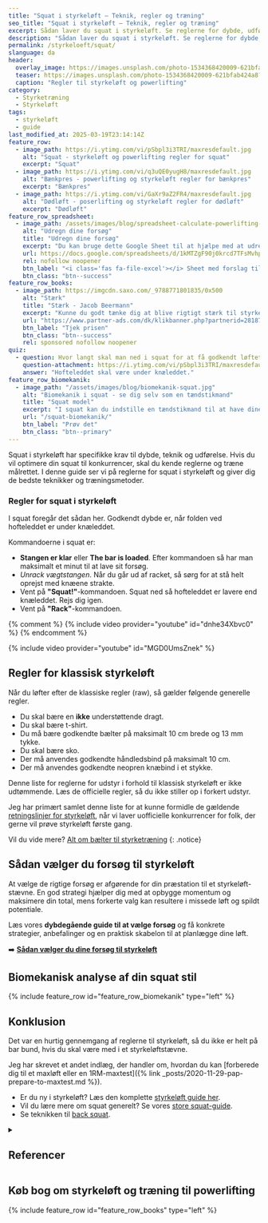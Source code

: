 ```yaml
---
title: "Squat i styrkeløft – Teknik, regler og træning"
seo_title: "Squat i styrkeløft – Teknik, regler og træning"
excerpt: Sådan laver du squat i styrkeløft. Se reglerne for dybde, udførelse og de bedste teknikker til at løfte tungt i konkurrence.
description: "Sådan laver du squat i styrkeløft. Se reglerne for dybde, udførelse og de bedste teknikker til at løfte tungt i konkurrence."
permalink: /styrkeloeft/squat/
slanguage: da
header:
  overlay_image: https://images.unsplash.com/photo-1534368420009-621bfab424a8?q=60&w=1200&h=630&auto=format&fit=crop&ixlib=rb-4.0.3&ixid=M3wxMjA3fDB8MHxwaG90by1wYWdlfHx8fGVufDB8fHx8fA%3D%3D
  teaser: https://images.unsplash.com/photo-1534368420009-621bfab424a8?q=60&w=400&h=300&auto=format&fit=crop&ixlib=rb-4.0.3&ixid=M3wxMjA3fDB8MHxwaG90by1wYWdlfHx8fGVufDB8fHx8fA%3D%3D
  caption: "Regler til styrkeløft og powerlifting"
category:
  - Styrketræning
  - Styrkeløft
tags:
  - styrkeløft
  - guide
last_modified_at: 2025-03-19T23:14:14Z
feature_row:
  - image_path: https://i.ytimg.com/vi/pSbpl3i3TRI/maxresdefault.jpg
    alt: "Squat - styrkeløft og powerlifting regler for squat"
    excerpt: "Squat"
  - image_path: https://i.ytimg.com/vi/q3uQE0yugH8/maxresdefault.jpg
    alt: "Bænkpres - powerlifting og styrkeløft regler for bænkpres"
    excerpt: "Bænkpres"
  - image_path: https://i.ytimg.com/vi/GaXr9aZ2FR4/maxresdefault.jpg
    alt: "Dødløft - poserlifting og styrkeløft regler for dødløft"
    excerpt: "Dødløft"
feature_row_spreadsheet:
  - image_path: /assets/images/blog/spreadsheet-calculate-powerlifting-attempts.png
    alt: "Udregn dine forsøg"
    title: "Udregn dine forsøg"
    excerpt: "Du kan bruge dette Google Sheet til at hjælpe med at udregne dine tre forsøg til dit styrkeløftstævne."
    url: https://docs.google.com/spreadsheets/d/1kMTZgF90j0krcd7TFsMvhpsI0fCo1fqSwNXHOmJKKYA/copy?usp=sharing
    rel: nofollow noopener
    btn_label: "<i class='fas fa-file-excel'></i> Sheet med forslag til forsøg"
    btn_class: "btn--success"
feature_row_books:
  - image_path: https://imgcdn.saxo.com/_9788771801835/0x500
    alt: "Stærk"
    title: "Stærk - Jacob Beermann"
    excerpt: "Kunne du godt tænke dig at blive rigtigt stærk til styrkeløft og powerlifting, så har en af Danmarks bedste styrkeløftere Jacob Beermann skrevet bogen _Stærk_. Her får du en god og grundig introduktion til, hvordan man bliver stærk. Med i købet får du et fremragende program målrettet på powerlifting."
    url: "https://www.partner-ads.com/dk/klikbanner.php?partnerid=28187&bannerid=43264&htmlurl=https://www.saxo.com/dk/staerk_jacob-beermann_haeftet_9788771801835"
    btn_label: "Tjek prisen"
    btn_class: "btn--success"
    rel: sponsored nofollow noopener
quiz:
  - question: Hvor langt skal man ned i squat for at få godkendt løftet?
    question-attachment: https://i.ytimg.com/vi/pSbpl3i3TRI/maxresdefault.jpg
    answer: "Hofteleddet skal være under knæleddet."
feature_row_biomekanik:
  - image_path: "/assets/images/blog/biomekanik-squat.jpg"
    alt: "Biomekanik i squat - se dig selv som en tændstikmand"
    title: "Squat model"
    excerpt: "I squat kan du indstille en tændstikmand til at have dine kropsmål for: overkrop, lår og underben. Så kan du se, hvordan løftet alt andet lige vil se ud."
    url: "/squat-biomekanik/"
    btn_label: "Prøv det"
    btn_class: "btn--primary"
---
```


Squat i styrkeløft har specifikke krav til dybde, teknik og udførelse. Hvis du vil optimere din squat til konkurrencer, skal du kende reglerne og træne målrettet. I denne guide ser vi på reglerne for squat i styrkeløft og giver dig de bedste teknikker og træningsmetoder.

### Regler for squat i styrkeløft

I squat foregår det sådan her. Godkendt dybde er, når folden ved hofteleddet er under knæleddet.

Kommandoerne i squat er:

- **Stangen er klar** eller **The bar is loaded**. Efter kommandoen så har man maksimalt et minut til at lave sit forsøg.
- _Unrack vægtstangen_. Når du går ud af racket, så sørg for at stå helt oprejst med knæene strakte.
- Vent på **"Squat!"**-kommandoen. Squat ned så hofteleddet er lavere end knæleddet. Rejs dig igen.
- Vent på **"Rack"**-kommandoen.

{% comment %}
{% include video provider="youtube" id="dnhe34Xbvc0" %}
{% endcomment %}

{% include video provider="youtube" id="MGD0UmsZnek" %}

## Regler for klassisk styrkeløft

Når du løfter efter de klassiske regler (raw), så gælder følgende generelle regler.

- Du skal bære en **ikke** understøttende dragt.
- Du skal bære t-shirt.
- Du må bære godkendte bælter på maksimalt 10 cm brede og 13 mm tykke.
- Du skal bære sko.
- Der må anvendes godkendte håndledsbind på maksimalt 10 cm.
- Der må anvendes godkendte neopren knæbind i et stykke.

Denne liste for reglerne for udstyr i forhold til klassisk styrkeløft er ikke udtømmende. Læs de officielle regler, så du ikke stiller op i forkert udstyr.

Jeg har primært samlet denne liste for at kunne formidle de gældende [retningslinjer for styrkeløft](/powerlifting-rules/), når vi laver uofficielle konkurrencer for folk, der gerne vil prøve styrkeløft første gang.

Vil du vide mere? [Alt om bælter til styrketræning](/baelte-styrketraening/)
{: .notice}

## Sådan vælger du forsøg til styrkeløft

At vælge de rigtige forsøg er afgørende for din præstation til et styrkeløft-stævne. En god strategi hjælper dig med at opbygge momentum og maksimere din total, mens forkerte valg kan resultere i missede løft og spildt potentiale.

Læs vores **dybdegående guide til at vælge forsøg** og få konkrete strategier, anbefalinger og en praktisk skabelon til at planlægge dine løft.

➡️ **[Sådan vælger du dine forsøg til styrkeløft](/styrkeloeft-vaelg-forsoeg/)**

## Biomekanisk analyse af din squat stil

{% include feature_row id="feature_row_biomekanik" type="left" %}

## Konklusion

Det var en hurtig gennemgang af reglerne til styrkeløft, så du ikke er helt på bar bund, hvis du skal være med i et styrkeløftstævne.

Jeg har skrevet et andet indlæg, der handler om, hvordan du kan [forberede dig til et maxløft eller en 1RM-maxtest]({% link _posts/2020-11-29-pap-prepare-to-maxtest.md %}).

- Er du ny i styrkeløft? Læs den komplette [styrkeløft guide her](/styrkeloeft/).
- Vil du lære mere om squat generelt? Se vores [store squat-guide](/squat/).
- Se teknikken til [back squat](/oevelse/back-squat/).

<details markdown="1" class="references">
  <summary><h2 id="references">Referencer</h2></summary>

- [The International Powerlifting Federation. Tekniske Regler 2019](https://filer.styrke.dk/Tekniske_regler_IPF_2019.pdf)
</details>

## Køb bog om styrkeløft og træning til powerlifting

{% include feature_row id="feature_row_books" type="left" %}
